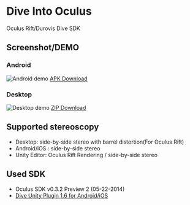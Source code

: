 # Dive Into Oculus
Oculus Rift/Durovis Dive SDK

## Screenshot/DEMO

### Android
![Android demo](https://dl.dropboxusercontent.com/u/5622505/oculus/dive-into-oculus/screenshot/android.png)
[APK Download](https://dl.dropboxusercontent.com/u/5622505/oculus/dive-into-oculus/dive-into-oculus.apk)

### Desktop
![Desktop demo](https://dl.dropboxusercontent.com/u/5622505/oculus/dive-into-oculus/screenshot/desktop.jpg)
[ZIP Download](https://dl.dropboxusercontent.com/u/5622505/oculus/dive-into-oculus/dive-into-oculus-win.zip)


## Supported stereoscopy
* Desktop: side-by-side stereo with barrel distortion(For Oculus Rift)
* Android/iOS : side-by-side stereo
* Unity Editor: Oculus Rift Rendering / side-by-side stereo	

## Used SDK
* Oculus SDK v0.3.2 Preview 2 (05-22-2014)
* [Dive Unity Plugin 1.6 for Android/iOS](http://www.durovis.com/sdk.html)

